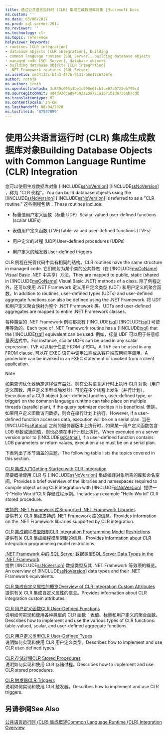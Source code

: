 ```yaml
---
title: 通过公共语言运行时 (CLR) 集成生成数据库对象 |Microsoft Docs
ms.custom: ''
ms.date: 03/06/2017
ms.prod: sql-server-2014
ms.reviewer: ''
ms.technology: clr
ms.topic: reference
helpviewer_keywords:
- routines [CLR integration]
- database objects [CLR integration], building
- common language runtime [SQL Server], building database objects
- managed code [SQL Server], database objects
- building database objects [CLR integration]
- .NET Framework routines [SQL Server]
ms.assetid: ce34132c-bfa3-447b-9131-b6e17c672efe
author: rothja
ms.author: jroth
ms.openlocfilehash: 3c849c095a3be1c590e6fcb3ce87a0725eb795c4
ms.sourcegitcommit: ad4d92dce894592a259721a1571b1d8736abacdb
ms.translationtype: MT
ms.contentlocale: zh-CN
ms.lasthandoff: 08/04/2020
ms.locfileid: "87587859"
---
```

# <a name="building-database-objects-with-common-language-runtime-clr-integration"></a><span data-ttu-id="f7d3b-102">使用公共语言运行时 (CLR) 集成生成数据库对象</span><span class="sxs-lookup"><span data-stu-id="f7d3b-102">Building Database Objects with Common Language Runtime (CLR) Integration</span></span>
  <span data-ttu-id="f7d3b-103">您可以使用生成数据库对象 [!INCLUDE[ssNoVersion](../../../includes/msconame-md.md)] [!INCLUDE[ssNoVersion](../../../includes/ssnoversion-md.md)] ，称为 "CLR 例程"。</span><span class="sxs-lookup"><span data-stu-id="f7d3b-103">You can build database objects using the [!INCLUDE[ssNoVersion](../../../includes/msconame-md.md)] [!INCLUDE[ssNoVersion](../../../includes/ssnoversion-md.md)] is referred to as a "CLR routine."</span></span> <span data-ttu-id="f7d3b-104">这些例程包括：</span><span class="sxs-lookup"><span data-stu-id="f7d3b-104">These routines include:</span></span>  
  
-   <span data-ttu-id="f7d3b-105">标量值用户定义函数（标量 UDF）</span><span class="sxs-lookup"><span data-stu-id="f7d3b-105">Scalar-valued user-defined functions (scalar UDFs)</span></span>  
  
-   <span data-ttu-id="f7d3b-106">表值用户定义函数 (TVF)</span><span class="sxs-lookup"><span data-stu-id="f7d3b-106">Table-valued user-defined functions (TVFs)</span></span>  
  
-   <span data-ttu-id="f7d3b-107">用户定义的过程 (UDP)</span><span class="sxs-lookup"><span data-stu-id="f7d3b-107">User-defined procedures (UDPs)</span></span>  
  
-   <span data-ttu-id="f7d3b-108">用户定义的触发器</span><span class="sxs-lookup"><span data-stu-id="f7d3b-108">User-defined triggers</span></span>  
  
 <span data-ttu-id="f7d3b-109">CLR 例程在托管代码中具有相同的结构。</span><span class="sxs-lookup"><span data-stu-id="f7d3b-109">CLR routines have the same structure in managed code.</span></span> <span data-ttu-id="f7d3b-110">它们映射为某个类的公共静态（在 [!INCLUDE[msCoName](../../../includes/msconame-md.md)] Visual Basic .NET 中共享）方法。</span><span class="sxs-lookup"><span data-stu-id="f7d3b-110">They are mapped to public, static (shared in [!INCLUDE[msCoName](../../../includes/msconame-md.md)] Visual Basic .NET) methods of a class.</span></span> <span data-ttu-id="f7d3b-111">除了例程之外，还可以使用 .NET Framework 定义用户定义类型 (UDT) 和用户定义的聚合函数。</span><span class="sxs-lookup"><span data-stu-id="f7d3b-111">In addition to routines, user-defined types (UDTs) and user-defined aggregate functions can also be defined using the .NET Framework.</span></span> <span data-ttu-id="f7d3b-112">将 UDT 和用户定义聚合映射为整个 .NET Framework 类。</span><span class="sxs-lookup"><span data-stu-id="f7d3b-112">UDTs and user-defined aggregates are mapped to entire .NET Framework classes.</span></span>  
  
 <span data-ttu-id="f7d3b-113">每种类型的 .NET Framework 例程都具有 [!INCLUDE[tsql](../../../includes/ssnoversion-md.md)] [!INCLUDE[tsql](../../../includes/tsql-md.md)] 可使用等效的。</span><span class="sxs-lookup"><span data-stu-id="f7d3b-113">Each type of .NET Framework routine has a [!INCLUDE[tsql](../../../includes/ssnoversion-md.md)] that the [!INCLUDE[tsql](../../../includes/tsql-md.md)] equivalent can be used.</span></span> <span data-ttu-id="f7d3b-114">例如，标量 UDF 可以用于任意标量表达式中。</span><span class="sxs-lookup"><span data-stu-id="f7d3b-114">For instance, scalar UDFs can be used in any scalar expression.</span></span> <span data-ttu-id="f7d3b-115">TVF 可以用于任意 FROM 子句中。</span><span class="sxs-lookup"><span data-stu-id="f7d3b-115">A TVF can be used in any FROM clause.</span></span> <span data-ttu-id="f7d3b-116">可以在 EXEC 语句中调用过程或从客户端应用程序调用。</span><span class="sxs-lookup"><span data-stu-id="f7d3b-116">A procedure can be invoked in an EXEC statement or invoked from a client application.</span></span>  
  
> [!NOTE]  
>  <span data-ttu-id="f7d3b-117">如果查询优化器确定这样做有益处，则在公共语言运行时上执行 CLR 对象（用户定义函数、用户定义类型或触发器）可能在多个线程上发生（并行计划）。</span><span class="sxs-lookup"><span data-stu-id="f7d3b-117">Execution of a CLR object (user-defined function, user-defined type, or trigger) on the common language runtime can take place on multiple threads (parallel plan), if the query optimizer decides it is beneficial.</span></span> <span data-ttu-id="f7d3b-118">但是，如果用户定义函数访问数据，则会在串行计划上执行。</span><span class="sxs-lookup"><span data-stu-id="f7d3b-118">However, if a user-defined function accesses data, execution will be  on a serial plan.</span></span> <span data-ttu-id="f7d3b-119">当在 [!INCLUDE[ssKatmai](../../../includes/sskatmai-md.md)] 之前的服务器版本上执行时，如果某一用户定义函数包含 LOB 参数或返回值，则也必须在串行计划上执行。</span><span class="sxs-lookup"><span data-stu-id="f7d3b-119">When executed on a server version prior to [!INCLUDE[ssKatmai](../../../includes/sskatmai-md.md)], if a user-defined function contains LOB parameters or return values, execution also must be on a serial plan.</span></span>  
  
 <span data-ttu-id="f7d3b-120">下表列出了本节涵盖的主题。</span><span class="sxs-lookup"><span data-stu-id="f7d3b-120">The following table lists the topics covered in this section.</span></span>  
  
 [<span data-ttu-id="f7d3b-121">CLR 集成入门</span><span class="sxs-lookup"><span data-stu-id="f7d3b-121">Getting Started with CLR Integration</span></span>](getting-started-with-clr-integration.md)  
 <span data-ttu-id="f7d3b-122">简要概括使用 CLR 与 [!INCLUDE[ssNoVersion](../../../includes/ssnoversion-md.md)] 集成编译对象所需的库和命名空间。</span><span class="sxs-lookup"><span data-stu-id="f7d3b-122">Provides a brief overview of the libraries and namespaces required to compile object using CLR integration with [!INCLUDE[ssNoVersion](../../../includes/ssnoversion-md.md)].</span></span> <span data-ttu-id="f7d3b-123">提供一个“Hello World”CLR 存储过程示例。</span><span class="sxs-lookup"><span data-stu-id="f7d3b-123">Includes an example "Hello World" CLR stored procedure.</span></span>  
  
 [<span data-ttu-id="f7d3b-124">支持的 .NET Framework 库</span><span class="sxs-lookup"><span data-stu-id="f7d3b-124">Supported .NET Framework Libraries</span></span>](supported-net-framework-libraries.md)  
 <span data-ttu-id="f7d3b-125">提供有关 CLR 集成支持的 .NET Framework 库的信息。</span><span class="sxs-lookup"><span data-stu-id="f7d3b-125">Provides information on the .NET Framework libraries supported by CLR integration.</span></span>  
  
 [<span data-ttu-id="f7d3b-126">CLR 集成编程模型限制</span><span class="sxs-lookup"><span data-stu-id="f7d3b-126">CLR Integration Programming Model Restrictions</span></span>](clr-integration-programming-model-restrictions.md)  
 <span data-ttu-id="f7d3b-127">提供有关 CLR 集成编程模型限制的信息。</span><span class="sxs-lookup"><span data-stu-id="f7d3b-127">Provides information about CLR integration programming model restrictions.</span></span>  
  
 [<span data-ttu-id="f7d3b-128">.NET Framework 中的 SQL Server 数据类型</span><span class="sxs-lookup"><span data-stu-id="f7d3b-128">SQL Server Data Types in the .NET Framework</span></span>](../../clr-integration-database-objects-types-net-framework/sql-server-data-types-in-the-net-framework.md)  
 <span data-ttu-id="f7d3b-129">提供 [!INCLUDE[ssNoVersion](../../../includes/ssnoversion-md.md)] 数据类型及其 .NET Framework 等效项的概览。</span><span class="sxs-lookup"><span data-stu-id="f7d3b-129">An overview of [!INCLUDE[ssNoVersion](../../../includes/ssnoversion-md.md)] data types and their .NET Framework equivalents.</span></span>  
  
 [<span data-ttu-id="f7d3b-130">CLR 集成自定义属性的概览</span><span class="sxs-lookup"><span data-stu-id="f7d3b-130">Overview of CLR Integration Custom Attributes</span></span>](../../../database-engine/dev-guide/overview-of-clr-integration-custom-attributes.md)  
 <span data-ttu-id="f7d3b-131">提供有关 CLR 集成自定义属性的信息。</span><span class="sxs-lookup"><span data-stu-id="f7d3b-131">Provides information about CLR integration custom attributes.</span></span>  
  
 [<span data-ttu-id="f7d3b-132">CLR 用户定义函数</span><span class="sxs-lookup"><span data-stu-id="f7d3b-132">CLR User-Defined Functions</span></span>](../../clr-integration-database-objects-user-defined-functions/clr-user-defined-functions.md)  
 <span data-ttu-id="f7d3b-133">说明如何实现和使用各种类型的 CLR 函数：表值、标量和用户定义的聚合函数。</span><span class="sxs-lookup"><span data-stu-id="f7d3b-133">Describes how to implement and use the various types of CLR functions: table-valued, scalar, and user-defined aggregate functions.</span></span>  
  
 [<span data-ttu-id="f7d3b-134">CLR 用户定义类型</span><span class="sxs-lookup"><span data-stu-id="f7d3b-134">CLR User-Defined Types</span></span>](../../clr-integration-database-objects-user-defined-types/clr-user-defined-types.md)  
 <span data-ttu-id="f7d3b-135">说明如何实现和使用 CLR 用户定义类型。</span><span class="sxs-lookup"><span data-stu-id="f7d3b-135">Describes how to implement and use CLR user-defined types.</span></span>  
  
 [<span data-ttu-id="f7d3b-136">CLR 存储过程</span><span class="sxs-lookup"><span data-stu-id="f7d3b-136">CLR Stored Procedures</span></span>](../../../database-engine/dev-guide/clr-stored-procedures.md)  
 <span data-ttu-id="f7d3b-137">说明如何实现和使用 CLR 存储过程。</span><span class="sxs-lookup"><span data-stu-id="f7d3b-137">Describes how to implement and use CLR stored procedures.</span></span>  
  
 [<span data-ttu-id="f7d3b-138">CLR 触发器</span><span class="sxs-lookup"><span data-stu-id="f7d3b-138">CLR Triggers</span></span>](../../../database-engine/dev-guide/clr-triggers.md)  
 <span data-ttu-id="f7d3b-139">说明如何实现和使用 CLR 触发器。</span><span class="sxs-lookup"><span data-stu-id="f7d3b-139">Describes how to implement and use CLR triggers.</span></span>  
  
## <a name="see-also"></a><span data-ttu-id="f7d3b-140">另请参阅</span><span class="sxs-lookup"><span data-stu-id="f7d3b-140">See Also</span></span>  
 [<span data-ttu-id="f7d3b-141">公共语言运行时 &#40;CLR&#41; 集成概述</span><span class="sxs-lookup"><span data-stu-id="f7d3b-141">Common Language Runtime &#40;CLR&#41; Integration Overview</span></span>](../common-language-runtime-integration-overview.md)  
  
  
